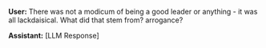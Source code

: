 **User:**
There was not a modicum of being a good leader or anything - it was all lackdaisical. What did that stem from? arrogance? 

**Assistant:**
[LLM Response]

